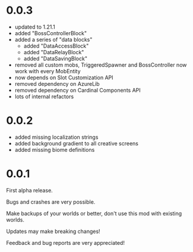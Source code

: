 # 0.0.3

- updated to 1.21.1
- added "BossControllerBlock"
- added a series of "data blocks"
  - added "DataAccessBlock"
  - added "DataRelayBlock"
  - added "DataSavingBlock"
- removed all custom mobs, TriggeredSpawner and BossController now work with every MobEntity
- now depends on Slot Customization API
- removed dependency on AzureLib
- removed dependency on Cardinal Components API
- lots of internal refactors

# 0.0.2

- added missing localization strings
- added background gradient to all creative screens
- added missing biome definitions

# 0.0.1

First alpha release.

Bugs and crashes are very possible.

Make backups of your worlds or better, don't use this mod with existing worlds.

Updates may make breaking changes!

Feedback and bug reports are very appreciated!

#